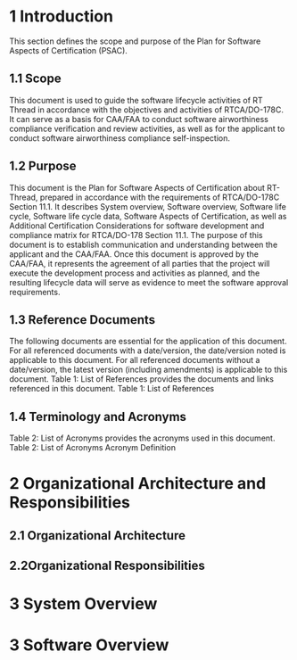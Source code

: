 # 1 Introduction 
This section defines the scope and purpose of the Plan for Software Aspects of Certification (PSAC).
## 1.1 Scope
This document is used to guide the software lifecycle activities of RT Thread in accordance with the objectives and activities of RTCA/DO-178C. It can serve as a basis for CAA/FAA to conduct software airworthiness compliance verification and review activities, as well as for the applicant to conduct software airworthiness compliance self-inspection.
## 1.2 Purpose
This document is the Plan for Software Aspects of Certification about RT-Thread, prepared in accordance with the requirements of RTCA/DO-178C Section 11.1. It describes System overview, Software overview, Software life cycle, Software life cycle data, Software Aspects of Certification, as well as Additional Certification Considerations for software development and compliance matrix for RTCA/DO-178 Section 11.1.
The purpose of this document is to establish communication and understanding between the applicant and the CAA/FAA. Once this document is approved by the CAA/FAA, it represents the agreement of all parties that the project will execute the development process and activities as planned, and the resulting lifecycle data will serve as evidence to meet the software approval requirements.
## 1.3 Reference Documents
The following documents are essential for the application of this document. For all referenced documents with a date/version, the date/version noted is applicable to this document. For all referenced documents without a date/version, the latest version (including amendments) is applicable to this document.
Table 1: List of References provides the documents and links referenced in this document.
Table 1: List of References

## 1.4 Terminology and Acronyms
Table 2: List of Acronyms provides the acronyms used in this document.
Table 2: List of Acronyms
Acronym	Definition
	
# 2 Organizational Architecture and Responsibilities
## 2.1 Organizational Architecture
## 2.2Organizational Responsibilities

# 3 System Overview
# 3 Software Overview

